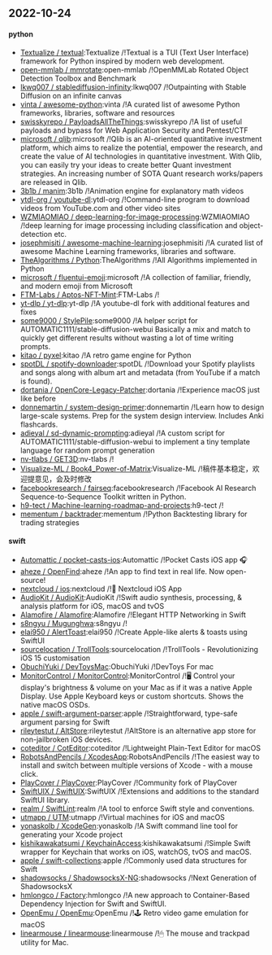 ## 2022-10-24

#### python
* [Textualize / textual](https://github.com/Textualize/textual):Textualize /!Textual is a TUI (Text User Interface) framework for Python inspired by modern web development.
* [open-mmlab / mmrotate](https://github.com/open-mmlab/mmrotate):open-mmlab /!OpenMMLab Rotated Object Detection Toolbox and Benchmark
* [lkwq007 / stablediffusion-infinity](https://github.com/lkwq007/stablediffusion-infinity):lkwq007 /!Outpainting with Stable Diffusion on an infinite canvas
* [vinta / awesome-python](https://github.com/vinta/awesome-python):vinta /!A curated list of awesome Python frameworks, libraries, software and resources
* [swisskyrepo / PayloadsAllTheThings](https://github.com/swisskyrepo/PayloadsAllTheThings):swisskyrepo /!A list of useful payloads and bypass for Web Application Security and Pentest/CTF
* [microsoft / qlib](https://github.com/microsoft/qlib):microsoft /!Qlib is an AI-oriented quantitative investment platform, which aims to realize the potential, empower the research, and create the value of AI technologies in quantitative investment. With Qlib, you can easily try your ideas to create better Quant investment strategies. An increasing number of SOTA Quant research works/papers are released in Qlib.
* [3b1b / manim](https://github.com/3b1b/manim):3b1b /!Animation engine for explanatory math videos
* [ytdl-org / youtube-dl](https://github.com/ytdl-org/youtube-dl):ytdl-org /!Command-line program to download videos from YouTube.com and other video sites
* [WZMIAOMIAO / deep-learning-for-image-processing](https://github.com/WZMIAOMIAO/deep-learning-for-image-processing):WZMIAOMIAO /!deep learning for image processing including classification and object-detection etc.
* [josephmisiti / awesome-machine-learning](https://github.com/josephmisiti/awesome-machine-learning):josephmisiti /!A curated list of awesome Machine Learning frameworks, libraries and software.
* [TheAlgorithms / Python](https://github.com/TheAlgorithms/Python):TheAlgorithms /!All Algorithms implemented in Python
* [microsoft / fluentui-emoji](https://github.com/microsoft/fluentui-emoji):microsoft /!A collection of familiar, friendly, and modern emoji from Microsoft
* [FTM-Labs / Aptos-NFT-Mint](https://github.com/FTM-Labs/Aptos-NFT-Mint):FTM-Labs /!
* [yt-dlp / yt-dlp](https://github.com/yt-dlp/yt-dlp):yt-dlp /!A youtube-dl fork with additional features and fixes
* [some9000 / StylePile](https://github.com/some9000/StylePile):some9000 /!A helper script for AUTOMATIC1111/stable-diffusion-webui Basically a mix and match to quickly get different results without wasting a lot of time writing prompts.
* [kitao / pyxel](https://github.com/kitao/pyxel):kitao /!A retro game engine for Python
* [spotDL / spotify-downloader](https://github.com/spotDL/spotify-downloader):spotDL /!Download your Spotify playlists and songs along with album art and metadata (from YouTube if a match is found).
* [dortania / OpenCore-Legacy-Patcher](https://github.com/dortania/OpenCore-Legacy-Patcher):dortania /!Experience macOS just like before
* [donnemartin / system-design-primer](https://github.com/donnemartin/system-design-primer):donnemartin /!Learn how to design large-scale systems. Prep for the system design interview. Includes Anki flashcards.
* [adieyal / sd-dynamic-prompting](https://github.com/adieyal/sd-dynamic-prompting):adieyal /!A custom script for AUTOMATIC1111/stable-diffusion-webui to implement a tiny template language for random prompt generation
* [nv-tlabs / GET3D](https://github.com/nv-tlabs/GET3D):nv-tlabs /!
* [Visualize-ML / Book4_Power-of-Matrix](https://github.com/Visualize-ML/Book4_Power-of-Matrix):Visualize-ML /!稿件基本稳定，欢迎提意见，会及时修改
* [facebookresearch / fairseq](https://github.com/facebookresearch/fairseq):facebookresearch /!Facebook AI Research Sequence-to-Sequence Toolkit written in Python.
* [h9-tect / Machine-learning-roadmap-and-projects](https://github.com/h9-tect/Machine-learning-roadmap-and-projects):h9-tect /!
* [mementum / backtrader](https://github.com/mementum/backtrader):mementum /!Python Backtesting library for trading strategies

#### swift
* [Automattic / pocket-casts-ios](https://github.com/Automattic/pocket-casts-ios):Automattic /!Pocket Casts iOS app
🎧
* [aheze / OpenFind](https://github.com/aheze/OpenFind):aheze /!An app to find text in real life. Now open-source!
* [nextcloud / ios](https://github.com/nextcloud/ios):nextcloud /!📱
Nextcloud iOS App
* [AudioKit / AudioKit](https://github.com/AudioKit/AudioKit):AudioKit /!Swift audio synthesis, processing, & analysis platform for iOS, macOS and tvOS
* [Alamofire / Alamofire](https://github.com/Alamofire/Alamofire):Alamofire /!Elegant HTTP Networking in Swift
* [s8ngyu / Mugunghwa](https://github.com/s8ngyu/Mugunghwa):s8ngyu /!
* [elai950 / AlertToast](https://github.com/elai950/AlertToast):elai950 /!Create Apple-like alerts & toasts using SwiftUI
* [sourcelocation / TrollTools](https://github.com/sourcelocation/TrollTools):sourcelocation /!TrollTools - Revolutionizing iOS 15 customisation
* [ObuchiYuki / DevToysMac](https://github.com/ObuchiYuki/DevToysMac):ObuchiYuki /!DevToys For mac
* [MonitorControl / MonitorControl](https://github.com/MonitorControl/MonitorControl):MonitorControl /!🖥
Control your display's brightness & volume on your Mac as if it was a native Apple Display. Use Apple Keyboard keys or custom shortcuts. Shows the native macOS OSDs.
* [apple / swift-argument-parser](https://github.com/apple/swift-argument-parser):apple /!Straightforward, type-safe argument parsing for Swift
* [rileytestut / AltStore](https://github.com/rileytestut/AltStore):rileytestut /!AltStore is an alternative app store for non-jailbroken iOS devices.
* [coteditor / CotEditor](https://github.com/coteditor/CotEditor):coteditor /!Lightweight Plain-Text Editor for macOS
* [RobotsAndPencils / XcodesApp](https://github.com/RobotsAndPencils/XcodesApp):RobotsAndPencils /!The easiest way to install and switch between multiple versions of Xcode - with a mouse click.
* [PlayCover / PlayCover](https://github.com/PlayCover/PlayCover):PlayCover /!Community fork of PlayCover
* [SwiftUIX / SwiftUIX](https://github.com/SwiftUIX/SwiftUIX):SwiftUIX /!Extensions and additions to the standard SwiftUI library.
* [realm / SwiftLint](https://github.com/realm/SwiftLint):realm /!A tool to enforce Swift style and conventions.
* [utmapp / UTM](https://github.com/utmapp/UTM):utmapp /!Virtual machines for iOS and macOS
* [yonaskolb / XcodeGen](https://github.com/yonaskolb/XcodeGen):yonaskolb /!A Swift command line tool for generating your Xcode project
* [kishikawakatsumi / KeychainAccess](https://github.com/kishikawakatsumi/KeychainAccess):kishikawakatsumi /!Simple Swift wrapper for Keychain that works on iOS, watchOS, tvOS and macOS.
* [apple / swift-collections](https://github.com/apple/swift-collections):apple /!Commonly used data structures for Swift
* [shadowsocks / ShadowsocksX-NG](https://github.com/shadowsocks/ShadowsocksX-NG):shadowsocks /!Next Generation of ShadowsocksX
* [hmlongco / Factory](https://github.com/hmlongco/Factory):hmlongco /!A new approach to Container-Based Dependency Injection for Swift and SwiftUI.
* [OpenEmu / OpenEmu](https://github.com/OpenEmu/OpenEmu):OpenEmu /!🕹
Retro video game emulation for macOS
* [linearmouse / linearmouse](https://github.com/linearmouse/linearmouse):linearmouse /!🖱
The mouse and trackpad utility for Mac.
